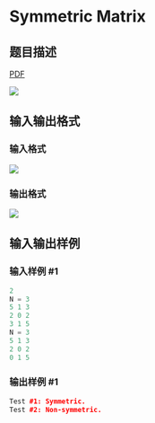 # Symmetric Matrix

## 题目描述

[problemUrl]: https://uva.onlinejudge.org/index.php?option=com_onlinejudge&Itemid=8&category=25&page=show_problem&problem=2324

[PDF](https://uva.onlinejudge.org/external/113/p11349.pdf)

![](https://cdn.luogu.com.cn/upload/vjudge_pic/UVA11349/34eb72fb30c9237eea8da9f6779eb7e9390dddb1.png)

## 输入输出格式

### 输入格式

![](https://cdn.luogu.com.cn/upload/vjudge_pic/UVA11349/37886714fa62db7f6122f844dd115274bbbdeb9f.png)

### 输出格式

![](https://cdn.luogu.com.cn/upload/vjudge_pic/UVA11349/99f95307c8cff6df3174a09b9bbea35257b64b27.png)

## 输入输出样例

### 输入样例 #1

```cpp
2
N = 3
5 1 3
2 0 2
3 1 5
N = 3
5 1 3
2 0 2
0 1 5
```


### 输出样例 #1

```cpp
Test #1: Symmetric.
Test #2: Non-symmetric.
```


